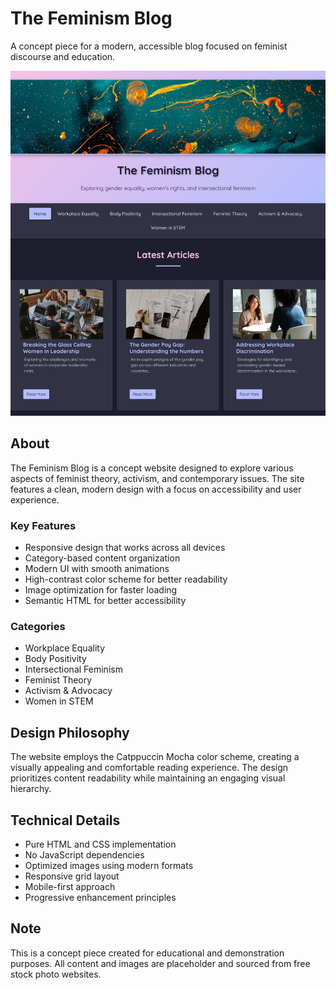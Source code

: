 # The Feminism Blog

A concept piece for a modern, accessible blog focused on feminist discourse and education.

![The Feminism Blog Preview](./preview/site-preview.png)

## About

The Feminism Blog is a concept website designed to explore various aspects of feminist theory, activism, and contemporary issues. The site features a clean, modern design with a focus on accessibility and user experience.

### Key Features

- Responsive design that works across all devices
- Category-based content organization
- Modern UI with smooth animations
- High-contrast color scheme for better readability
- Image optimization for faster loading
- Semantic HTML for better accessibility

### Categories

- Workplace Equality
- Body Positivity
- Intersectional Feminism
- Feminist Theory
- Activism & Advocacy
- Women in STEM

## Design Philosophy

The website employs the Catppuccin Mocha color scheme, creating a visually appealing and comfortable reading experience. The design prioritizes content readability while maintaining an engaging visual hierarchy.

## Technical Details

- Pure HTML and CSS implementation
- No JavaScript dependencies
- Optimized images using modern formats
- Responsive grid layout
- Mobile-first approach
- Progressive enhancement principles

## Note

This is a concept piece created for educational and demonstration purposes. All content and images are placeholder and sourced from free stock photo websites. 